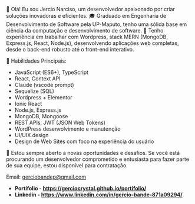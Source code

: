 👋 Olá! Eu sou Jercio Narciso, um desenvolvedor apaixonado por criar soluções inovadoras e eficientes.
🎓 Graduado em Engenharia de Desenvolvimento de Software pela UP-Maputo, tenho uma sólida base em ciência da computação e desenvolvimento de software.
💼 Tenho experiência em trabalhar com Wordpress, stack MERN (MongoDB, Express.js, React, Node.js), desenvolvendo aplicações web completas, desde o back-end robusto até o front-end interativo.

🔧 Habilidades Principais:
- JavaScript (ES6+), TypeScript
- React, Context API
- Claude (vscode prompt)
- Sequelize (SQL)
- Wordpress + Elementor
- Ionic React
- Node.js, Express.js
- MongoDB, Mongoose
- REST APIs, JWT (JSON Web Tokens)
- WordPress desenvolvimento e manutenção
- UI/UIX design
- Design de Web Sites com foco na experiência do usuário

🚀 Estou sempre aberto a novas oportunidades e desafios. Se você está procurando um desenvolvedor comprometido e entusiasta para fazer parte de sua equipe, estou disponível para contratação.

Email: gerciobandep@gmail.com
- **Portifolio - https://gerciocrystal.github.io/portifolio/**
- **Linkedin - https://www.linkedin.com/in/gercio-bande-871a09294/**


